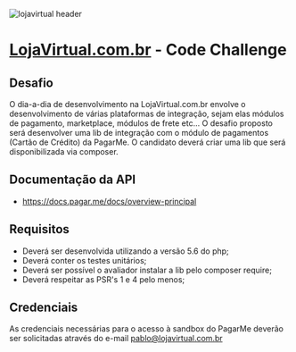 ![lojavirtual header](https://admin.lojavirtual.com.br/img/admin_loja/logo_loja_virtual.png)

# [LojaVirtual.com.br](https://www.lojavirtual.com.br/) - Code Challenge

## Desafio
O dia-a-dia de desenvolvimento na LojaVirtual.com.br envolve o desenvolvimento de várias plataformas de integração, sejam elas módulos de pagamento, marketplace, módulos de frete etc...
O desafio proposto será desenvolver uma lib de integração com o módulo de pagamentos (Cartão de Crédito) da PagarMe.
O candidato deverá criar uma lib que será disponibilizada via composer.

## Documentação da API
- https://docs.pagar.me/docs/overview-principal

## Requisitos
 - Deverá ser desenvolvida utilizando a versão 5.6 do php;
 - Deverá conter os testes unitários;
 - Deverá ser possível o avaliador instalar a lib pelo composer require;
 - Deverá respeitar as PSR's 1 e 4 pelo menos;

## Credenciais
As credenciais necessárias para o acesso à sandbox do PagarMe deverão ser solicitadas através do e-mail pablo@lojavirtual.com.br
